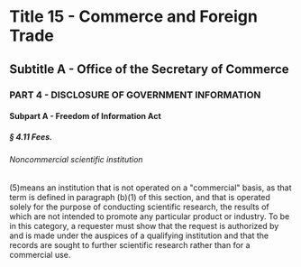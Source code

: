 
# Title 15 - Commerce and Foreign Trade
## Subtitle A - Office of the Secretary of Commerce
### PART 4 - DISCLOSURE OF GOVERNMENT INFORMATION
#### Subpart A - Freedom of Information Act
##### § 4.11 Fees.
###### Noncommercial scientific institution

(5)means an institution that is not operated on a "commercial" basis, as that term is defined in paragraph (b)(1) of this section, and that is operated solely for the purpose of conducting scientific research, the results of which are not intended to promote any particular product or industry. To be in this category, a requester must show that the request is authorized by and is made under the auspices of a qualifying institution and that the records are sought to further scientific research rather than for a commercial use.

